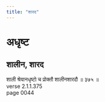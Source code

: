 ```yaml
---
title: "शारद"
---
```


# अधृष्ट
## शालीन, शारद
शाली श्रेयानधृष्टो च प्रोक्तौ शालीनशारदौ ॥ ३७५ ॥<br />verse 2.1.1.375<br />page 0044

